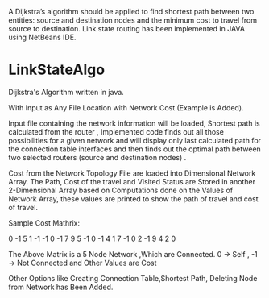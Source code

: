 A Dijkstra’s algorithm should be applied to find shortest path between two entities: source and destination nodes and the minimum cost to travel from source to destination. Link state routing has been implemented in JAVA using NetBeans IDE.


# LinkStateAlgo
Dijkstra's Algorithm written in java.

With Input as Any File Location with Network Cost
(Example is Added).

Input file containing the network information will be loaded, Shortest path is calculated from the router , Implemented code finds out all those possibilities for a given network and will display only last calculated path for the connection table interfaces and then finds out the optimal path between two selected routers (source and destination nodes) .

Cost from the Network Topology File are loaded into Dimensional Network Array. The Path, Cost of the travel and Visited Status are Stored in another 2-Dimensional Array based on Computations done on the Values of Network Array, these values are printed to show the path of travel and cost of travel.


Sample Cost Mathrix:

0 -1 5 1 -1
-1 0 -1 7 9
5 -1 0 -1 4
1 7 -1 0 2
-1 9 4 2 0

The Above Matrix is a 5 Node Network ,Which are Connected.
0 -> Self , -1 -> Not Connected and Other Values are Cost

Other Options like Creating Connection Table,Shortest Path, Deleting Node from Network has Been Added.
